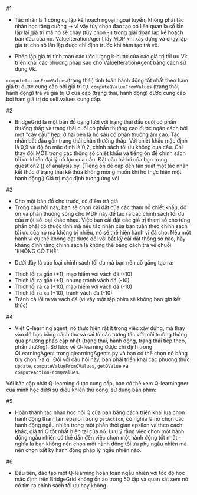 #1
- Tác nhân là 1 công cụ lập kế hoạch ngoại ngoại tuyến, không phải tác nhân học tăng cường
  -> vì vậy tùy chọn đào tạo có liên quan là số lần lặp lại giá trị mà nó sẽ chạy (tùy chọn -i) trong giai đoạn lập kế hoạch ban đầu của nó. ValueIterationAgent lấy MDP khi xây dựng và chạy lặp giá trị cho số lần lặp được chỉ định trước khi hàm tạo trả về.

- Phép lặp giá trị tính toán các ước lượng k-bước của các giá trị tối ưu Vk, triển khai các phương pháp sau cho ValueIterationAgent bằng cách sử dụng Vk.

`computeActionFromValues`(trạng thái)
tính toán hành động tốt nhất theo hàm giá trị được cung cấp bởi giá trị tự.
`computeQValueFromValues` ​​(trạng thái, hành động) trả về giá trị Q của cặp (trạng thái, hành động) được cung cấp bởi hàm giá trị do self.values ​​cung cấp.

#2
- BridgeGrid là một bản đồ dạng lưới với trạng thái đầu cuối có phần thưởng thấp và trạng thái cuối có phần thưởng cao được ngăn cách bởi một "cây cầu" hẹp, ở hai bên là hố sâu có phần thưởng âm cao. Tác nhân bắt đầu gần trạng thái phần thưởng thấp. Với chiết khấu mặc định là 0,9 và độ ồn mặc định là 0,2, chính sách tối ưu không qua cầu. Chỉ thay đổi MỘT trong các thông số chiết khấu và tiếng ồn để chính sách tối ưu khiến đại lý nỗ lực qua cầu. Đặt câu trả lời của bạn trong question2 () of analysis.py. (Tiếng ồn đề cập đến tần suất một tác nhân kết thúc ở trạng thái kế thừa không mong muốn khi họ thực hiện một hành động.) Giá trị mặc định tương ứng với

#3 
- Cho một bản đồ cho trước, có điểm trả giá
- Trong câu hỏi này, bạn sẽ chọn cài đặt của các tham số chiết khấu, độ ồn và phần thưởng sống cho MDP này để tạo ra các chính sách tối ưu của một số loại khác nhau. Việc bạn cài đặt các giá trị tham số cho từng phần phải có thuộc tính mà nếu tác nhân của bạn tuân theo chính sách tối ưu của nó mà không bị nhiễu, nó sẽ thể hiện hành vi đã cho. Nếu một hành vi cụ thể không đạt được đối với bất kỳ cài đặt thông số nào, hãy khẳng định rằng chính sách là không thể bằng cách trả về chuỗi 'KHÔNG CÓ THỂ'.

* Dưới đây là các loại chính sách tối ưu mà bạn nên cố gắng tạo ra:

- Thích lối ra gần (+1), mạo hiểm với vách đá (-10)
- Thích lối ra gần (+1), nhưng tránh vách đá (-10)
- Thích lối ra xa (+10), mạo hiểm với vách đá (-10)
- Thích lối ra xa (+10), tránh vách đá (-10)
- Tránh cả lối ra và vách đá (vì vậy một tập phim sẽ không bao giờ kết thúc)

#4

- Viết Q-learning agent, nó thực hiện rất ít trong việc xây dựng, mà thay vào đó học bằng cách thử và sai từ các tương tác với môi trường thông qua phương pháp cập nhật (trạng thái, hành động, trạng thái tiếp theo, phần thưởng). Sơ lược về Q-learning được chỉ định trong QLearningAgent trong qlearningAgents.py và bạn có thể chọn nó bằng tùy chọn '-a q'. Đối với câu hỏi này, bạn phải triển khai các phương thức `update`, `computeValueFromQValues`, `getQValue` và `computeActionFromQValues`.

Với bản cập nhật Q-learning được cung cấp, bạn có thể xem Q-learningner của mình học dưới sự điều khiển thủ công, sử dụng bàn phím:

#5
- Hoàn thành tác nhân học hỏi Q của bạn bằng cách triển khai lựa chọn hành động tham lam epsilon trong `getAction`, có nghĩa là nó chọn các hành động ngẫu nhiên trong một phần thời gian epsilon và theo cách khác, giá trị Q tốt nhất hiện tại của nó. Lưu ý rằng việc chọn một hành động ngẫu nhiên có thể dẫn đến việc chọn một hành động tốt nhất - nghĩa là bạn không nên chọn một hành động tối ưu phụ ngẫu nhiên mà nên chọn bất kỳ hành động pháp lý ngẫu nhiên nào.

#6
- Đầu tiên, đào tạo một Q-learning hoàn toàn ngẫu nhiên với tốc độ học mặc định trên BridgeGrid không ồn ào trong 50 tập và quan sát xem nó có tìm ra chính sách tối ưu hay không.
